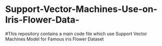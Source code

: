 # Support-Vector-Machines-Use-on-Iris-Flower-Data-

#This repository contains a main code file which use Support Vector Machines Model for Famous iris Flower Dataset
